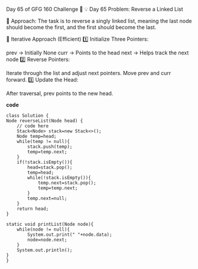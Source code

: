 Day 65 of GFG 160 Challenge 🚀
💡 Day 65 Problem: Reverse a Linked List

🧠 Approach:
The task is to reverse a singly linked list, meaning the last node should become the first, and the first should become the last.

🔹 Iterative Approach (Efficient)
1️⃣ Initialize Three Pointers:

prev → Initially None
curr → Points to the head
next → Helps track the next node
2️⃣ Reverse Pointers:

Iterate through the list and adjust next pointers.
Move prev and curr forward.
3️⃣ Update the Head:

After traversal, prev points to the new head.

**code**

    class Solution {
    Node reverseList(Node head) {
        // code here
        Stack<Node> stack=new Stack<>();
        Node temp=head;
        while(temp != null){
            stack.push(temp);
            temp=temp.next;
        }
        if(!stack.isEmpty()){
            head=stack.pop();
            temp=head;
            while(!stack.isEmpty()){
                temp.next=stack.pop();
                temp=temp.next;
            }
            temp.next=null;
        }
        return head;
    }
    
    static void printList(Node node){
        while(node != null){
            System.out.print(" "+node.data);
            node=node.next;
        }
        System.out.println();
    }
    }
